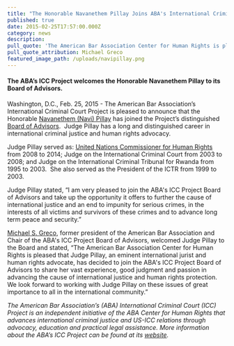 ```yaml
---
title: "The Honorable Navanethem Pillay Joins ABA's International Criminal Court Project Board of Advisors"
published: true
date: 2015-02-25T17:57:00.000Z
category: news
description:
pull_quote: 'The American Bar Association Center for Human Rights is pleased that Judge Pillay, an eminent international jurist and human rights advocate, has decided to join the ABA-ICC Project Board of Advisors to share her vast experience, good judgment and passion in advancing the cause of interational justice and human rights protection.'
pull_quote_attribution: Michael Greco
featured_image_path: /uploads/navipillay.png
---
```



#### The ABA’s ICC Project welcomes the Honorable Navanethem Pillay to its Board of Advisors.

Washington, D.C., Feb. 25, 2015 - The American Bar Association’s International Criminal Court Project is pleased to announce that the Honorable&nbsp;[Navanethem (Navi) Pillay](https://www.aba-icc.org/board-of-advisors/hon-navanethem-pillay/) has joined the Project’s distinguished [Board of Advisors](https://www.aba-icc.org/the-aba-icc-project/board-of-advisors/).&nbsp; Judge Pillay has a long and distinguished career in international criminal justice and human rights advocacy.

Judge Pillay served as: [United Nations Commissioner for Human Rights](http://www.ohchr.org/EN/AboutUs/Pages/NaviPillay.aspx/) from 2008 to 2014; Judge on the International Criminal Court from 2003 to 2008; and Judge on the International Criminal Tribunal for Rwanda from 1995 to 2003.&nbsp; She also served as the President of the ICTR from 1999 to 2003. &nbsp;

Judge Pillay stated, “I am very pleased to join the ABA's ICC Project Board of Advisors and take up the opportunity it offers to further the cause of international justice and an end to impunity for serious crimes, in the interests of all victims and survivors of these crimes and to advance long term peace and security.”

[Michael S. Greco](https://www.aba-icc.org/board-of-advisors/michael-s-greco/), former president of the American Bar Association and Chair of the ABA's ICC Project Board of Advisors, welcomed Judge Pillay to the Board and stated, “The American Bar Association Center for Human Rights is pleased that Judge Pillay, an eminent international jurist and human rights advocate, has decided to join the ABA's ICC Project Board of Advisors to share her vast experience, good judgment and passion in advancing the cause of international justice and human rights protection. We look forward to working with Judge Pillay on these issues of great importance to all in the international community.”

*The American Bar Association’s (ABA) International Criminal Court (ICC) Project is an independent initiative of the ABA Center for Human Rights that advances international criminal justice and US-ICC relations through advocacy, education and practical legal assistance. More information about the ABA’s ICC Project can be found at its [website](http://www.aba-icc.org/).*